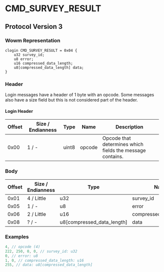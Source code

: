 # CMD_SURVEY_RESULT

## Protocol Version 3

### Wowm Representation
```rust,ignore
clogin CMD_SURVEY_RESULT = 0x04 {
    u32 survey_id;
    u8 error;
    u16 compressed_data_length;
    u8[compressed_data_length] data;
}
```
### Header

Login messages have a header of 1 byte with an opcode. Some messages also have a size field but this is not considered part of the header.

#### Login Header

| Offset | Size / Endianness | Type   | Name   | Description |
| ------ | ----------------- | ------ | ------ | ----------- |
| 0x00   | 1 / -             | uint8  | opcode | Opcode that determines which fields the message contains.|

### Body

| Offset | Size / Endianness | Type | Name | Description | Comment |
| ------ | ----------------- | ---- | ---- | ----------- | ------- |
| 0x01 | 4 / Little | u32 | survey_id |  |  |
| 0x05 | 1 / - | u8 | error |  |  |
| 0x06 | 2 / Little | u16 | compressed_data_length |  |  |
| 0x08 | ? / - | u8[compressed_data_length] | data |  |  |

### Examples
```c
4, // opcode (4)
222, 250, 0, 0, // survey_id: u32
0, // error: u8
1, 0, // compressed_data_length: u16
255, // data: u8[compressed_data_length]
```
